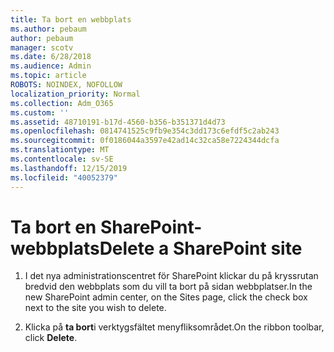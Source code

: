 ```yaml
---
title: Ta bort en webbplats
ms.author: pebaum
author: pebaum
manager: scotv
ms.date: 6/28/2018
ms.audience: Admin
ms.topic: article
ROBOTS: NOINDEX, NOFOLLOW
localization_priority: Normal
ms.collection: Adm_O365
ms.custom: ''
ms.assetid: 48710191-b17d-4560-b356-b351371d4d73
ms.openlocfilehash: 0814741525c9fb9e354c3dd173c6efdf5c2ab243
ms.sourcegitcommit: 0f0186044a3597e42ad14c32ca58e7224344dcfa
ms.translationtype: MT
ms.contentlocale: sv-SE
ms.lasthandoff: 12/15/2019
ms.locfileid: "40052379"
---
```

# <a name="delete-a-sharepoint-site"></a><span data-ttu-id="2cf0a-102">Ta bort en SharePoint-webbplats</span><span class="sxs-lookup"><span data-stu-id="2cf0a-102">Delete a SharePoint site</span></span>

1. <span data-ttu-id="2cf0a-103">I det nya administrationscentret för SharePoint klickar du på kryssrutan bredvid den webbplats som du vill ta bort på sidan webbplatser.</span><span class="sxs-lookup"><span data-stu-id="2cf0a-103">In the new  SharePoint admin center, on the Sites page, click the check box next to the site you wish to delete.</span></span>
    
2. <span data-ttu-id="2cf0a-104">Klicka på **ta bort**i verktygsfältet menyfliksområdet.</span><span class="sxs-lookup"><span data-stu-id="2cf0a-104">On the ribbon toolbar, click **Delete**.</span></span>
    

